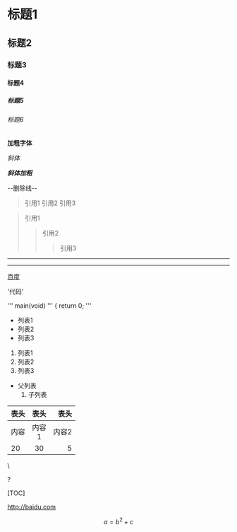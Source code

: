 # 标题1
## 标题2
### 标题3
#### 标题4
##### 标题5
###### 标题6

**加粗字体**

*斜体*

***斜体加粗***

--删除线--

>引用1
>引用2
>引用3

>引用1
>>引用2
>>>引用3

---
***
[百度](http://baidu.com)

'代码'

''' main(void) '''
{
	return 0;
'''


- 列表1
- 列表2
- 列表3

1. 列表1
2. 列表2
3. 列表3

- 父列表
   1. 子列表

表头|表头|表头
---|:--:|---:
内容|内容<br>1|内容2
20|30|5

\\

\?

[TOC]

<http://baidu.com>



$$ a=b^{2}+c $$

